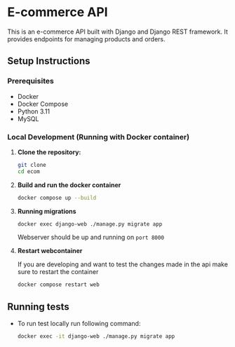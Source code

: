 # E-commerce API

This is an e-commerce API built with Django and Django REST framework. It provides endpoints for managing products and orders.

## Setup Instructions

### Prerequisites

- Docker
- Docker Compose
- Python 3.11
- MySQL

### Local Development (Running with Docker container)
1. **Clone the repository:**

   ```bash
   git clone 
   cd ecom
   ```

2. **Build and run the docker container**
    ```bash
    docker compose up --build
    ```
3. **Running migrations**
    ```bash
    docker exec django-web ./manage.py migrate app
    ```
    Webserver should be up and running on `port 8000`

4. **Restart webcontainer**
    
    If you are developing and want to test the changes made in the api make sure to restart the container
    ```bash
    docker compose restart web
    ```


## Running tests

- To run test locally run following command:
    ```bash
    docker exec -it django-web ./manage.py migrate app
    ```

